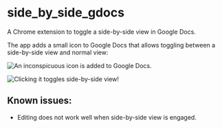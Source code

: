# side_by_side_gdocs
A Chrome extension to toggle a side-by-side view in Google Docs.

The app adds a small icon to Google Docs that allows toggling between a side-by-side view and normal view:

![An inconspicuous icon is added to Google Docs.](https://usercontent.irccloud-cdn.com/file/fs0zDAiG/side_by_side__icon-screenshot-compressor.png)

![Clicking it toggles side-by-side view!](https://usercontent.irccloud-cdn.com/file/kPzMmO6a/side_by_side__in-action-screenshot-compressor.png)

## Known issues:

- Editing does not work well when side-by-side view is engaged.
